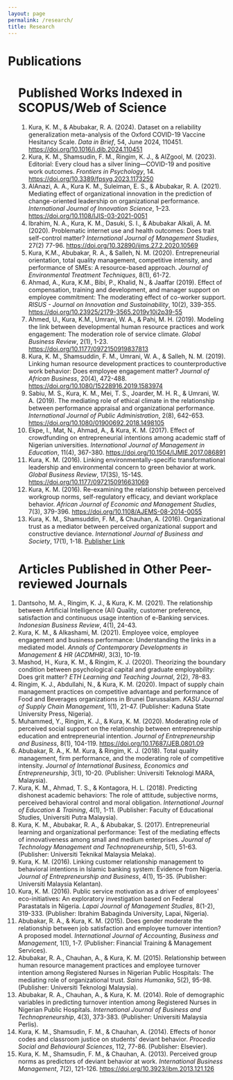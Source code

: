 ```yaml
---
layout: page
permalink: /research/
title: Research
---
```


<body>
    <h1>Publications</h1>
    <ol>
 <body>
    <h1>Published Works Indexed in SCOPUS/Web of Science</h1>
    <ol>
        <li>Kura, K. M., &amp; Abubakar, R. A. (2024). Dataset on a reliability generalization meta-analysis of the Oxford COVID-19 Vaccine Hesitancy Scale. <i>Data in Brief</i>, 54, June 2024, 110451. <a href="https://doi.org/10.1016/j.dib.2024.110451" target="_blank">https://doi.org/10.1016/j.dib.2024.110451</a></li>
        <li>Kura, K. M., Shamsudin, F. M., Ringim, K. J., &amp; AlZgool, M. (2023). Editorial: Every cloud has a silver lining—COVID-19 and positive work outcomes. <i>Frontiers in Psychology</i>, 14. <a href="https://doi.org/10.3389/fpsyg.2023.1173250" target="_blank">https://doi.org/10.3389/fpsyg.2023.1173250</a></li>
        <li>AlAnazi, A. A., Kura K. M., Suleiman, E. S., &amp; Abubakar, R. A. (2021). Mediating effect of organizational innovation in the prediction of change-oriented leadership on organizational performance. <i>International Journal of Innovation Science</i>, 1–23. <a href="https://doi.org/10.1108/IJIS-03-2021-0051" target="_blank">https://doi.org/10.1108/IJIS-03-2021-0051</a></li>
        <li>Ibrahim, N. A., Kura, K. M., Dasuki, S. I., &amp; Abubakar Alkali, A. M. (2020). Problematic internet use and health outcomes: Does trait self-control matter? <i>International Journal of Management Studies</i>, 27(2) 77-96. <a href="https://doi.org/10.32890/ijms.27.2.2020.10569" target="_blank">https://doi.org/10.32890/ijms.27.2.2020.10569</a></li>
        <li>Kura, K.M., Abubakar, R. A., &amp; Salleh, N. M. (2020). Entrepreneurial orientation, total quality management, competitive intensity, and performance of SMEs: A resource-based approach. <i>Journal of Environmental Treatment Techniques</i>, 8(1), 61-72.</li>
        <li>Ahmad, A., Kura, K.M., Bibi, P., Khalid, N., &amp; Jaaffar (2019). Effect of compensation, training and development, and manager support on employee commitment: The moderating effect of co-worker support. <i>RISUS - Journal on Innovation and Sustainability</i>, 10(2), 339-355. <a href="https://doi.org/10.23925/2179-3565.2019v10i2p39-55" target="_blank">https://doi.org/10.23925/2179-3565.2019v10i2p39-55</a></li>
        <li>Ahmed, U., Kura, K.M., Umrani, W. A., &amp; Pahi, M. H. (2019). Modeling the link between developmental human resource practices and work engagement: The moderation role of service climate. <i>Global Business Review</i>, 2(1), 1-23. <a href="https://doi.org/10.1177/0972150919837813" target="_blank">https://doi.org/10.1177/0972150919837813</a></li>
        <li>Kura, K. M., Shamsuddin, F. M., Umrani, W. A., &amp; Salleh, N. M. (2019). Linking human resource development practices to counterproductive work behavior: Does employee engagement matter? <i>Journal of African Business</i>, 20(4), 472-488. <a href="https://doi.org/10.1080/15228916.2019.1583974" target="_blank">https://doi.org/10.1080/15228916.2019.1583974</a></li>
        <li>Sabiu, M. S., Kura, K. M., Mei, T. S., Joarder, M. H. R., &amp; Umrani, W. A. (2019). The mediating role of ethical climate in the relationship between performance appraisal and organizational performance. <i>International Journal of Public Administration</i>, 2(8), 642-653. <a href="https://doi.org/10.1080/01900692.2018.1498105" target="_blank">https://doi.org/10.1080/01900692.2018.1498105</a></li>
        <li>Ekpe, I., Mat, N., Ahmad, A., &amp; Kura, K. M. (2017). Effect of crowdfunding on entrepreneurial intentions among academic staff of Nigerian universities. <i>International Journal of Management in Education</i>, 11(4), 367-380. <a href="https://doi.org/10.1504/IJMIE.2017.086891" target="_blank">https://doi.org/10.1504/IJMIE.2017.086891</a></li>
        <li>Kura, K. M. (2016). Linking environmentally-specific transformational leadership and environmental concern to green behavior at work. <i>Global Business Review</i>, 17(3S), 1S-14S. <a href="https://doi.org/10.1177/0972150916631069" target="_blank">https://doi.org/10.1177/0972150916631069</a></li>
        <li>Kura, K. M. (2016). Re-examining the relationship between perceived workgroup norms, self-regulatory efficacy, and deviant workplace behavior. <i>African Journal of Economic and Management Studies</i>, 7(3), 379-396. <a href="https://doi.org/10.1108/AJEMS-08-2014-0055" target="_blank">https://doi.org/10.1108/AJEMS-08-2014-0055</a></li>
        <li>Kura, K. M., Shamsuddin, F. M., &amp; Chauhan, A. (2016). Organizational trust as a mediator between perceived organizational support and constructive deviance. <i>International Journal of Business and Society</i>, 17(1), 1-18. <a href="https://publisher.unimas.my/ojs/index.php/IJBS/issue/view/74" target="_blank">Publisher Link</a></li>
    </ol>
<h1>Articles Published in Other Peer-reviewed Journals</h1>
           <li>
            Dantsoho, M. A., Ringim, K. J., & Kura, K. M. (2021). 
            The relationship between Artificial Intelligence (AI) Quality, customer preference, satisfaction and continuous usage intention of e-Banking services. 
            <em>Indonesian Business Review</em>, 4(1), 24-43.
        </li>
        <li>
            Kura, K. M., & Alkashami, M. (2021). 
            Employee voice, employee engagement and business performance: Understanding the links in a mediated model. 
            <em>Annals of Contemporary Developments in Management & HR (ACDMHR)</em>, 3(3), 10-19.
        </li>
        <li>
            Mashod, H., Kura, K. M., & Ringim, K. J. (2020). 
            Theorizing the boundary condition between psychological capital and graduate employability: Does grit matter? 
            <em>ETH Learning and Teaching Journal</em>, 2(2), 78–83.
        </li>
        <li>
            Ringim, K. J., Abdullahi, N., & Kura, K. M. (2020). 
            Impact of supply chain management practices on competitive advantage and performance of Food and Beverages organizations in Brunei Darussalam. 
            <em>KASU Journal of Supply Chain Management</em>, 1(1), 21-47. 
            (Publisher: Kaduna State University Press, Nigeria).
        </li>
        <li>
            Muhammed, Y., Ringim, K. J., & Kura, K. M. (2020). 
            Moderating role of perceived social support on the relationship between entrepreneurship education and entrepreneurial intention. 
            <em>Journal of Entrepreneurship and Business</em>, 8(1), 104-119. 
            <a href="https://doi.org/10.17687/JEB.0801.09" target="_blank">https://doi.org/10.17687/JEB.0801.09</a>
        </li>
        <li>
            Abubakar, R. A., K. M. Kura, & Ringim, K. J. (2018). 
            Total quality management, firm performance, and the moderating role of competitive intensity. 
            <em>Journal of International Business, Economics and Entrepreneurship</em>, 3(1), 10-20. 
            (Publisher: Universiti Teknologi MARA, Malaysia).
        </li>
        <li>
            Kura, K. M., Ahmad, T. S., & Kontagora, H. L. (2018). 
            Predicting dishonest academic behaviors: The role of attitude, subjective norms, perceived behavioral control and moral obligation. 
            <em>International Journal of Education & Training</em>, 4(1), 1-11. 
            (Publisher: Faculty of Educational Studies, Universiti Putra Malaysia).
        </li>
        <li>
            Kura, K. M., Abubakar, R. A., & Abubakar, S. (2017). 
            Entrepreneurial learning and organizational performance: Test of the mediating effects of innovativeness among small and medium enterprises. 
            <em>Journal of Technology Management and Technopreneurship</em>, 5(1), 51-63. 
            (Publisher: Universiti Teknikal Malaysia Melaka).
        </li>
        <li>
            Kura, K. M. (2016). 
            Linking customer relationship management to behavioral intentions in Islamic banking system: Evidence from Nigeria. 
            <em>Journal of Entrepreneurship and Business</em>, 4(1), 15-35. 
            (Publisher: Universiti Malaysia Kelantan).
        </li>
        <li>
            Kura, K. M. (2016). 
            Public service motivation as a driver of employees' eco-initiatives: An exploratory investigation based on Federal Parastatals in Nigeria. 
            <em>Lapai Journal of Management Studies</em>, 8(1-2), 319-333. 
            (Publisher: Ibrahim Babaginda University, Lapai, Nigeria).
        </li>
        <li>
            Abubakar, R. A., & Kura, K. M. (2015). 
            Does gender moderate the relationship between job satisfaction and employee turnover intention? A proposed model. 
            <em>International Journal of Accounting, Business and Management</em>, 1(1), 1-7. 
            (Publisher: Financial Training & Management Services).
        </li>
        <li>
            Abubakar, R. A., Chauhan, A., & Kura, K. M. (2015). 
            Relationship between human resource management practices and employee turnover intention among Registered Nurses in Nigerian Public Hospitals: The mediating role of organizational trust. 
            <em>Sains Humanika</em>, 5(2), 95-98. 
            (Publisher: Universiti Teknologi Malaysia).
        </li>
        <li>
            Abubakar, R. A., Chauhan, A., & Kura, K. M. (2014). 
            Role of demographic variables in predicting turnover intention among Registered Nurses in Nigerian Public Hospitals. 
            <em>International Journal of Business and Technopreneurship</em>, 4(3), 373-383. 
            (Publisher: Universiti Malaysia Perlis).
        </li>
        <li>
            Kura, K. M., Shamsudin, F. M., & Chauhan, A. (2014). 
            Effects of honor codes and classroom justice on students' deviant behavior. 
            <em>Procedia Social and Behavioural Sciences</em>, 112, 77-86. 
            (Publisher: Elsevier).
        </li>
        <li>
            Kura, K. M., Shamsudin, F. M., & Chauhan, A. (2013). 
            Perceived group norms as predictors of deviant behavior at work. 
            <em>International Business Management</em>, 7(2), 121-126. 
            <a href="https://doi.org/10.3923/ibm.2013.121.126" target="_blank">https://doi.org/10.3923/ibm.2013.121.126</a>
        </li>
    </ol>
</body>


